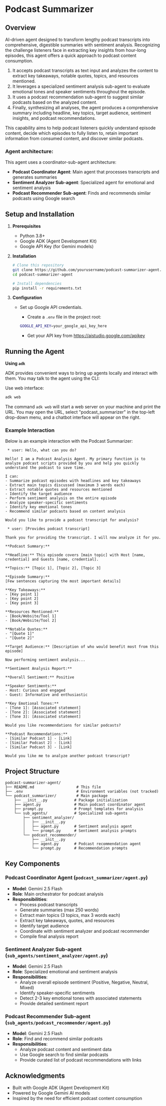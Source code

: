 # Podcast Summarizer


## Overview

AI-driven agent designed to transform lengthy podcast transcripts into comprehensive, digestible summaries with sentiment analysis. Recognizing the challenge listeners face in extracting key insights from hour-long episodes, this agent offers a quick approach to podcast content consumption.

1. It accepts podcast transcripts as text input and analyzes the content to extract key takeaways, notable quotes, topics, and resources mentioned.
2. It leverages a specialized sentiment analysis sub-agent to evaluate emotional tones and speaker sentiments throughout the episode.
3. It uses a podcast recommendation sub-agent to suggest similar podcasts based on the analyzed content.
4. Finally, synthesizing all analyses, the agent produces a comprehensive summary including headline, key topics, target audience, sentiment insights, and podcast recommendations.

This capability aims to help podcast listeners quickly understand episode content, decide which episodes to fully listen to, retain important information from consumed content, and discover similar podcasts.


### Agent architecture:

This agent uses a coordinator-sub-agent architecture:
- **Podcast Coordinator Agent**: Main agent that processes transcripts and generates summaries
- **Sentiment Analyzer Sub-agent**: Specialized agent for emotional and sentiment analysis  
- **Podcast Recommender Sub-agent**: Finds and recommends similar podcasts using Google search

## Setup and Installation

1.  **Prerequisites**

    *   Python 3.8+
    *   Google ADK (Agent Development Kit)
    *   Google API Key (for Gemini models)

2.  **Installation**

    ```bash
    # Clone this repository
    git clone https://github.com/yourusername/podcast-summarizer-agent.git
    cd podcast-summarizer-agent
    
    # Install dependencies
    pip install -r requirements.txt
    ```

3.  **Configuration**

    *   Set up Google API credentials.
        *   Create a `.env` file in the project root:

        ```bash
        GOOGLE_API_KEY=your_google_api_key_here
        ```
        * Get your API key from https://aistudio.google.com/apikey

## Running the Agent

**Using `adk`**

ADK provides convenient ways to bring up agents locally and interact with them.
You may talk to the agent using the CLI:

Use web interface:

```bash
adk web
```

The command `adk web` will start a web server on your machine and print the URL.
You may open the URL, select "podcast_summarizer" in the top-left drop-down menu, and
a chatbot interface will appear on the right.

### Example Interaction

Below is an example interaction with the Podcast Summarizer:

```
 * user: Hello, what can you do?

Hello! I am a Podcast Analysis Agent. My primary function is to analyze podcast scripts provided by you and help you quickly understand the podcast to save time.

I can:
- Summarize podcast episodes with headlines and key takeaways
- Extract main topics discussed (maximum 3 words each)
- Extract notable quotes and resources mentioned
- Identify the target audience
- Perform sentiment analysis on the entire episode
- Analyze speaker-specific sentiments
- Identify key emotional tones
- Recommend similar podcasts based on content analysis

Would you like to provide a podcast transcript for analysis?

 * user: [Provides podcast transcript]

Thank you for providing the transcript. I will now analyze it for you.

**Podcast Summary:**

**Headline:** This episode covers [main topic] with Host [name, credential] and Guests [name, credential].

**Topics:** [Topic 1], [Topic 2], [Topic 3]

**Episode Summary:** 
[Few sentences capturing the most important details]

**Key Takeaways:**
- [Key point 1]
- [Key point 2]
- [Key point 3]

**Resources Mentioned:**
- [Book/Website/Tool 1]
- [Book/Website/Tool 2]

**Notable Quotes:**
- "[Quote 1]"
- "[Quote 2]"

**Target Audience:** [Description of who would benefit most from this episode]

Now performing sentiment analysis...

**Sentiment Analysis Report:**

**Overall Sentiment:** Positive

**Speaker Sentiments:**
- Host: Curious and engaged
- Guest: Informative and enthusiastic

**Key Emotional Tones:** 
- [Tone 1]: [Associated statement]
- [Tone 2]: [Associated statement] 
- [Tone 3]: [Associated statement]

Would you like recommendations for similar podcasts?

**Podcast Recommendations:**
- [Similar Podcast 1] - [Link]
- [Similar Podcast 2] - [Link]
- [Similar Podcast 3] - [Link]

Would you like me to analyze another podcast transcript?
```

## Project Structure

```
podcast-summarizer-agent/
├── README.md                   # This file
├── .env                        # Environment variables (not tracked)
└── podcast_summarizer/         # Main package
    ├── __init__.py            # Package initialization
    ├── agent.py               # Main podcast coordinator agent
    ├── prompt.py              # Prompt templates for analysis
    └── sub_agents/            # Specialized sub-agents
        ├── sentiment_analyzer/
        │   ├── __init__.py
        │   ├── agent.py       # Sentiment analysis agent
        │   └── prompt.py      # Sentiment analysis prompts
        └── podcast_recommender/
            ├── __init__.py
            ├── agent.py       # Podcast recommendation agent
            └── prompt.py      # Recommendation prompts
```

## Key Components

### Podcast Coordinator Agent (`podcast_summarizer/agent.py`)
- **Model**: Gemini 2.5 Flash
- **Role**: Main orchestrator for podcast analysis
- **Responsibilities**:
  - Process podcast transcripts
  - Generate summaries (max 250 words)
  - Extract main topics (3 topics, max 3 words each)
  - Extract key takeaways, quotes, and resources
  - Identify target audience
  - Coordinate with sentiment analyzer and podcast recommender
  - Compile final analysis report

### Sentiment Analyzer Sub-agent (`sub_agents/sentiment_analyzer/agent.py`)
- **Model**: Gemini 2.5 Flash
- **Role**: Specialized emotional and sentiment analysis
- **Responsibilities**:
  - Analyze overall episode sentiment (Positive, Negative, Neutral, Mixed)
  - Identify speaker-specific sentiments
  - Detect 2-3 key emotional tones with associated statements
  - Provide detailed sentiment report

### Podcast Recommender Sub-agent (`sub_agents/podcast_recommender/agent.py`)
- **Model**: Gemini 2.5 Flash
- **Role**: Find and recommend similar podcasts
- **Responsibilities**:
  - Analyze podcast content and sentiment data
  - Use Google search to find similar podcasts
  - Provide curated list of podcast recommendations with links

## Acknowledgments

- Built with Google ADK (Agent Development Kit)
- Powered by Google Gemini AI models
- Inspired by the need for efficient podcast content consumption

